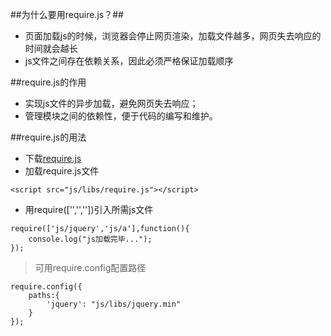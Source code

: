 ##为什么要用require.js？##

* 页面加载js的时候，浏览器会停止网页渲染，加载文件越多，网页失去响应的时间就会越长
* js文件之间存在依赖关系，因此必须严格保证加载顺序

##require.js的作用

* 实现js文件的异步加载，避免网页失去响应；
* 管理模块之间的依赖性，便于代码的编写和维护。

##require.js的用法

*  下载[require.js](http://requirejs.org/)
*  加载require.js文件
```
<script src="js/libs/require.js"></script>
```
*  用require(['','',''])引入所需js文件
```
require(['js/jquery','js/a'],function(){
	console.log("js加载完毕...");
});
```

> 可用require.config配置路径

```
require.config({
    paths:{
        'jquery': "js/libs/jquery.min"
    }
});
```
